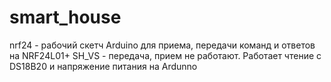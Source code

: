 # smart_house

nrf24 - рабочий скетч Arduino для приема, передачи команд и ответов на NRF24L01+
SH_VS - передача, прием не работают. Работает чтение с DS18B20 и напряжение питания на Ardunno
